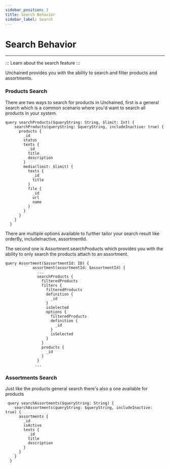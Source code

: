 ```yaml
---
sidebar_position: 3
title: Search Behavior
sidebar_label: Search
---
```

# Search Behavior
---
:::
 Learn about the search feature
:::

Unchained provides you with the ability to search and filter products and assortments.

### Products Search

There are two ways to search for products in Unchained, first is a general search which is a common scenario where you'd want to search all products in your system.

```
query searchProducts($queryString: String, $limit: Int) {
    searchProducts(queryString: $queryString, includeInactive: true) {
      products {
        _id
        status
        texts {
          _id
          title
          description
        }
        media(limit: $limit) {
          texts {
            _id
            title
          }
          file {
            _id
            url
            name
          }
        }
      }
    }
  }
```
There are multiple options available to further tailor your search result like orderBy, includeInactive, assortmentId.


The second one is Assortment.searchProducts which provides you with the ability to only search the products attach to an assortment.

```
query Assortment($assortmentId: ID) {
            assortment(assortmentId: $assortmentId) {
              ...
              searchProducts {
                filteredProducts
                filters {
                  filteredProducts
                  definition {
                    _id
                  }
                  isSelected
                  options {
                    filteredProducts
                    definition {
                      _id
                    }
                    isSelected
                  }
                }
                products {
                  _id
                }
              }
             ... 
```

### Assortments Search

Just like the products general search there's also a one available for products

```
 query searchAssortments($queryString: String) {
    searchAssortments(queryString: $queryString, includeInactive: true) {
      assortments {
        _id
        isActive
        texts {
          _id
          title
          description
        }
      }
    }
  }
```